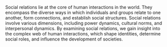 
Social relations lie at the core of human interactions in the world. They encompass the diverse ways in which individuals and groups relate to one another, form connections, and establish social structures. Social relations involve various dimensions, including power dynamics, cultural norms, and interpersonal dynamics. By examining social relations, we gain insight into the complex web of human interactions, which shape identities, determine social roles, and influence the development of societies.

